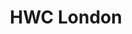 ---
title: HWC London
start: 2017-12-13T18:30:00+00:00
end: 2017-12-13T20:30:00+00:00
venue: thehub-coventgarden
eventbrite: 40975912056
photo: 2017-12-13.jpeg
requirements: "<p>Join us anytime from 18:00 onwards at Proven Dough cafe below Hub by Premier Inn hotel in Covent Garden. The main event starts at 18:30 with a writing hour followed by discussion, show and tell. Look out for <a href='https://calumryan.com'>Calum Ryan</a> the organiser usually wearing an IndieWeb t-shirt and stickered laptop.</p><p>There are a few different ways you can register for Homebrew Website Club London:</p>"
description: "Demos of personal websites and the opportunity to create, update or experiment on your personal website"
---